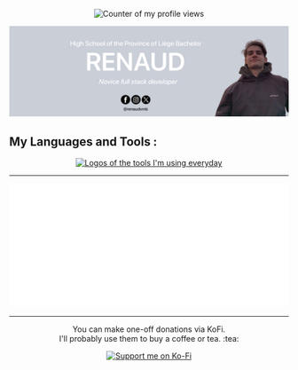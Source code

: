 <p align="center">
    <img src="https://komarev.com/ghpvc/?username=VanMeerbergenRenaud&style=flat-square&color=blue" alt="Counter of my profile views" />
</p>

<p align="center">
  <a href="https://renaud-vmb.com" title="Go to my official website">
      <img src="./Banner-Github.jpg" width="1350" height="auto" alt="Banner of my self"/>
  </a>
</p>

## My Languages and Tools :

<p align="center">
  <a href="https://skillicons.dev" title="Go to the website of Skillicons">
    <img src="https://skillicons.dev/icons?i=laravel,php,postgres,tailwind,alpinejs,phpstorm,flutter,figma" alt="Logos of the tools I'm using everyday" />
  </a>
</p>

---

<p align="center">
  <a href="https://monkeytype.com/profile/RenaudVmb" title="Go to my Monkeytype profile">
    <img src="https://raw.githubusercontent.com/VanMeerbergenRenaud/VanMeerbergenRenaud/monkeytype-readme/monkeytype-readme.svg" alt="My Monkeytype profile" />
  </a>
</p>

 ---

<div align="center" width="100%">
    <p width="40%">
        You can make one-off donations via KoFi.<br>I'll probably use them to buy a coffee or tea. :tea:
    </p>
    <a href="https://ko-fi.com/K3K3OB449" width="40%" title="Go to my Ko-Fi profile">
        <img src="https://ko-fi.com/img/githubbutton_sm.svg" alt="Support me on Ko-Fi" />
    </a>
</div>
